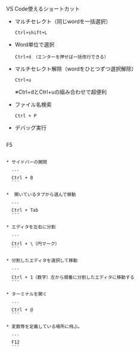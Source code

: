 VS Code使えるショートカット

* マルチセレクト（同じwordを一括選択）

    ```
    Ctrl+shift+L
    ```

* Word単位で選択

    ```
    Ctrl+d　（エンターを押せば一括改行できる）
    ```

*  マルチセレクト解除（wordをひとつずつ選択解除） 

    ```
    Ctrl+u
    ```

    ※Ctrl+dとCtrl+uの組み合わせで超便利

    

* ファイル名検索

    ```
    Ctrl + P
    ```

* デバッグ実行

  ```
F5
  ```

* サイドバーの開閉

    ```
    Ctrl + B
    ```

*  開いているタブから選んで移動

    ```
    Ctrl + Tab
    ```

* エディタを左右に分割

    ```
    Ctrl + \（円マーク）
    ```

* 分割したエディタを選択して移動

    ```
    Ctrl + 1（数字）左から順番に分割したエディタに移動する
    ```

* ターミナルを開く

    ```
    Ctrl + @
    ```

* 変数等を定義している場所に飛ぶ。 

    ```
    F12
    ```

    